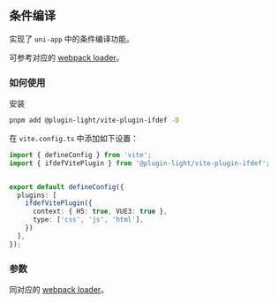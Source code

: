 ## 条件编译

实现了 `uni-app` 中的条件编译功能。

可参考对应的 [webpack loader](../loader/ifdef-loader.html)。

### 如何使用

安装

```bash
pnpm add @plugin-light/vite-plugin-ifdef -D
```

在 `vite.config.ts` 中添加如下设置：


```ts
import { defineConfig } from 'vite';
import { ifdefVitePlugin } from '@plugin-light/vite-plugin-ifdef';


export default defineConfig({
  plugins: [
    ifdefVitePlugin({
      context: { H5: true, VUE3: true },
      type: ['css', 'js', 'html'],
    })
  ],
});
```

### 参数

同对应的 [webpack loader](../loader/ifdef-loader.html)。